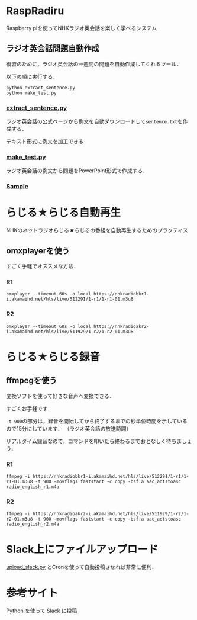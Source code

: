 # RaspRadiru
Raspberry piを使ってNHKラジオ英会話を楽しく学べるシステム


## ラジオ英会話問題自動作成
復習のために，ラジオ英会話の一週間の問題を自動作成してくれるツール．

以下の順に実行する．
```
python extract_sentence.py
python make_test.py
```

### [extract_sentence.py](https://github.com/Atsuto0519/RaspRadiru/blob/master/extract_sentence.py)

ラジオ英会話の公式ページから例文を自動ダウンロードして```sentence.txt```を作成する．

テキスト形式に例文を加工できる．

### [make_test.py](https://github.com/Atsuto0519/RaspRadiru/blob/master/make_test.py)

ラジオ英会話の例文から問題をPowerPoint形式で作成する．


### [Sample](https://www.slideshare.net/AtsutoInage/testpptx-96687066)


# らじる★らじる自動再生
NHKのネットラジオらじる★らじるの番組を自動再生するためのプラクティス

## omxplayerを使う
すごく手軽でオススメな方法．

### R1
```
omxplayer --timeout 60s -o local https://nhkradiobkr1-i.akamaihd.net/hls/live/512291/1-r1/1-r1-01.m3u8
```

### R2
```
omxplayer --timeout 60s -o local https://nhkradioakr2-i.akamaihd.net/hls/live/511929/1-r2/1-r2-01.m3u8
```

# らじる★らじる録音

## ffmpegを使う
変換ソフトを使って好きな音声へ変換できる．

すごくお手軽です．

`-t 900`の部分は，録音を開始してから終了するまでの秒単位時間を示しているので15分にしています．
（ラジオ英会話の放送時間）

リアルタイム録音なので，コマンドを叩いたら終わるまでおとなしく待ちましょう．

### R1
```
ffmpeg -i https://nhkradiobkr1-i.akamaihd.net/hls/live/512291/1-r1/1-r1-01.m3u8 -t 900 -movflags faststart -c copy -bsf:a aac_adtstoasc radio_english_r1.m4a
```

### R2
```
ffmpeg -i https://nhkradioakr2-i.akamaihd.net/hls/live/511929/1-r2/1-r2-01.m3u8 -t 900 -movflags faststart -c copy -bsf:a aac_adtstoasc radio_english_r2.m4a
```

# Slack上にファイルアップロード
[upload_slack.py](https://github.com/Atsuto0519/RaspRadiru/blob/master/upload_slack.py)
とCronを使って自動投稿させれば非常に便利．

# 参考サイト
[Python を使って Slack に投稿](http://nuxx.noob.jp/python-%E3%82%92%E4%BD%BF%E3%81%A3%E3%81%A6-slack-%E3%81%AB%E6%8A%95%E7%A8%BF/)
